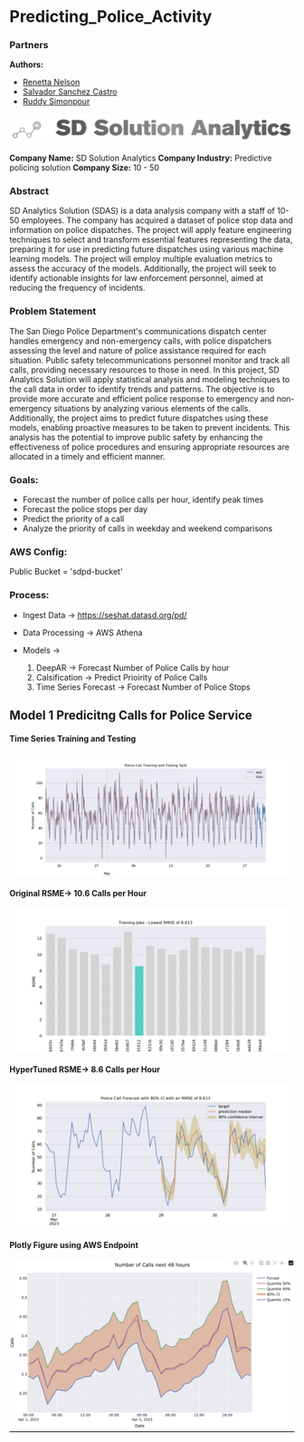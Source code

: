 # Predicting_Police_Activity


### Partners  
**Authors:**  

* [Renetta Nelson](https://github.com/RenettaNelson)
* [Salvador Sanchez Castro](https://github.com/zalvatore)
* [Ruddy Simonpour](https://github.com/ruddysimon) 

<p align ="center">
<img src = "/Images/SDSA.png">
</p>

**Company Name:** SD Solution Analytics
**Company Industry:** Predictive policing solution 
**Company Size:** 10 - 50


### Abstract 
SD Analytics Solution (SDAS) is a data analysis company with a staff of 10-50 employees. The company has acquired a dataset of police stop data and information on police dispatches. The project will apply feature engineering techniques to select and transform essential features representing the data, preparing it for use in predicting future dispatches using various machine learning models. The project will employ multiple evaluation metrics to assess the accuracy of the models. Additionally, the project will seek to identify actionable insights for law enforcement personnel, aimed at reducing the frequency of incidents. 

### Problem Statement
The San Diego Police Department's communications dispatch center handles emergency and non-emergency calls, with police dispatchers assessing the level and nature of police assistance required for each situation. Public safety telecommunications personnel monitor and track all calls, providing necessary resources to those in need. In this project, SD Analytics Solution will apply statistical analysis and modeling techniques to the call data in order to identify trends and patterns. The objective is to provide more accurate and efficient police response to emergency and non-emergency situations by analyzing various elements of the calls. Additionally, the project aims to predict future dispatches using these models, enabling proactive measures to be taken to prevent incidents. This analysis has the potential to improve public safety by enhancing the effectiveness of police procedures and ensuring appropriate resources are allocated in a timely and efficient manner.

### Goals:
* Forecast the number of police calls per hour, identify peak times
* Forecast the police stops per day
* Predict the priority of a call
* Analyze the priority of calls in weekday and weekend comparisons

### AWS Config:
Public Bucket = 'sdpd-bucket'

### Process:
* Ingest Data -> https://seshat.datasd.org/pd/
* Data Processing -> AWS Athena
* Models ->

    1. DeepAR -> Forecast Number of Police Calls by hour
    2. Calsification -> Predict Prioirity of Police Calls
    3.  Time Series Forecast -> Forecast Number of Police Stops

## Model 1  Predicitng Calls for Police Service

#### Time Series Training and Testing

<p align ="center">
<img src = "/Images/police_calls_train_test.png">
</p>


#### Original RSME-> 10.6 Calls per Hour

<p align ="center">
<img src = "/Images/Training _Jobs_RSME.png">
</p>

#### HyperTuned RSME-> 8.6 Calls per Hour

<p align ="center">
<img src = "/Images/police_calls_forecast.png">
</p>

#### Plotly Figure using AWS Endpoint

<p align ="center">
<img src = "/Images/Plotly_Forecast.png">
</p>
